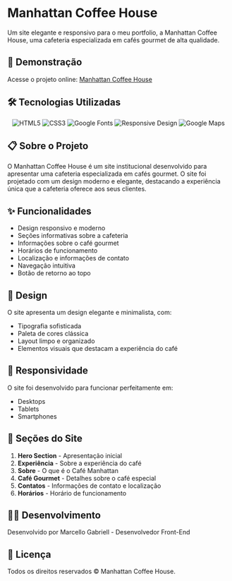 # Manhattan Coffee House

Um site elegante e responsivo para o meu portfolio, a Manhattan Coffee House, uma cafeteria especializada em cafés gourmet de alta qualidade.

## 🚀 Demonstração

Acesse o projeto online: [Manhattan Coffee House](https://marcellogabriell.github.io/Manhattan-Coffe/)

## 🛠️ Tecnologias Utilizadas

<div align="center">
  <img src="https://img.shields.io/badge/HTML5-E34F26?style=for-the-badge&logo=html5&logoColor=white" alt="HTML5">
  <img src="https://img.shields.io/badge/CSS3-1572B6?style=for-the-badge&logo=css3&logoColor=white" alt="CSS3">
  <img src="https://img.shields.io/badge/Google-Fonts-4285F4?style=for-the-badge&logo=google&logoColor=white" alt="Google Fonts">
  <img src="https://img.shields.io/badge/Responsive-Design-FF6B6B?style=for-the-badge&logo=responsive&logoColor=white" alt="Responsive Design">
  <img src="https://img.shields.io/badge/Google-Maps-4285F4?style=for-the-badge&logo=googlemaps&logoColor=white" alt="Google Maps">
</div>

## 📋 Sobre o Projeto

O Manhattan Coffee House é um site institucional desenvolvido para apresentar uma cafeteria especializada em cafés gourmet. O site foi projetado com um design moderno e elegante, destacando a experiência única que a cafeteria oferece aos seus clientes.

## ✨ Funcionalidades

- Design responsivo e moderno
- Seções informativas sobre a cafeteria
- Informações sobre o café gourmet
- Horários de funcionamento
- Localização e informações de contato
- Navegação intuitiva
- Botão de retorno ao topo

## 🎨 Design

O site apresenta um design elegante e minimalista, com:
- Tipografia sofisticada
- Paleta de cores clássica
- Layout limpo e organizado
- Elementos visuais que destacam a experiência do café

## 📱 Responsividade

O site foi desenvolvido para funcionar perfeitamente em:
- Desktops
- Tablets
- Smartphones

## 📍 Seções do Site

1. **Hero Section** - Apresentação inicial
2. **Experiência** - Sobre a experiência do café
3. **Sobre** - O que é o Café Manhattan
4. **Café Gourmet** - Detalhes sobre o café especial
5. **Contatos** - Informações de contato e localização
6. **Horários** - Horário de funcionamento

## 👨‍💻 Desenvolvimento

Desenvolvido por Marcello Gabriell - Desenvolvedor Front-End

## 📄 Licença

Todos os direitos reservados © Manhattan Coffee House. 
